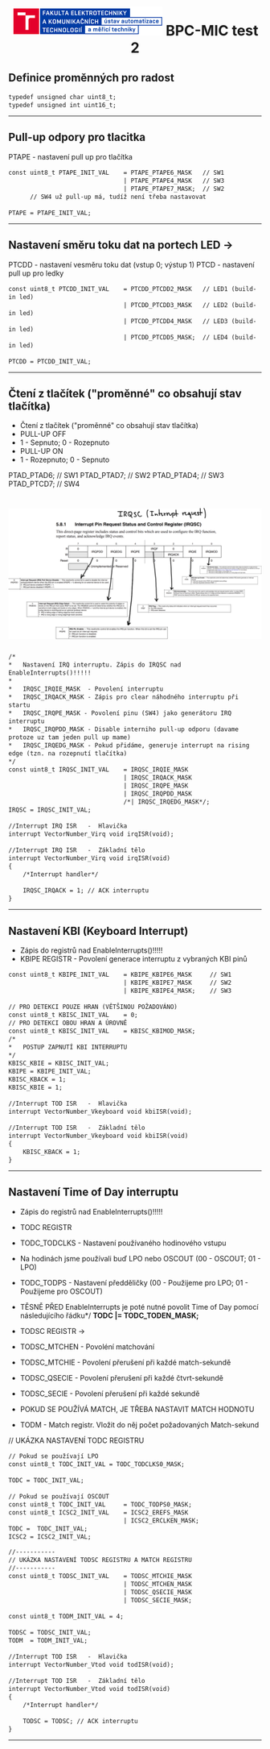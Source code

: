  <!-- @format -->
<h1 align="center">
  <img alt="logo" src="logo.png" > BPC-MIC test 2 
</h1>

## Definice proměnných pro radost
```
typedef unsigned char uint8_t;
typedef unsigned int uint16_t;
```
----------------------------------------------

## Pull-up odpory pro tlacitka
PTAPE - nastavení pull up pro tlačítka
```
const uint8_t PTAPE_INIT_VAL    = PTAPE_PTAPE6_MASK   // SW1
                                | PTAPE_PTAPE4_MASK   // SW3
                                | PTAPE_PTAPE7_MASK;  // SW2
      // SW4 už pull-up má, tudíž není třeba nastavovat

PTAPE = PTAPE_INIT_VAL;
```
----------------------------------------------

## Nastavení směru toku dat na portech LED -> 

PTCDD - nastavení vesměru toku dat (vstup 0; výstup 1)
PTCD - nastavení pull up pro ledky
```
const uint8_t PTCDD_INIT_VAL    = PTCDD_PTCDD2_MASK   // LED1 (build-in led)
                                | PTCDD_PTCDD3_MASK   // LED2 (build-in led)
                                | PTCDD_PTCDD4_MASK   // LED3 (build-in led)
                                | PTCDD_PTCDD5_MASK;  // LED4 (build-in led)
 
PTCDD = PTCDD_INIT_VAL;
```
----------------------------------------------

## Čtení z tlačítek ("proměnné" co obsahují stav tlačítka)
- Čtení z tlačítek ("proměnné" co obsahují stav tlačítka)
- PULL-UP OFF
- 1 - Sepnuto; 0 - Rozepnuto
- PULL-UP ON
- 1 - Rozepnuto; 0 - Sepnuto

PTAD_PTAD6; // SW1
PTAD_PTAD7; // SW2
PTAD_PTAD4; // SW3 
PTAD_PTCD7; // SW4

<h1 align="center"> <img alt="irqsc" src="irqsc.png" > </h1>

```
/*
*   Nastavení IRQ interruptu. Zápis do IRQSC nad EnableInterrupts()!!!!!
*
*   IRQSC_IRQIE_MASK  - Povolení interruptu
*   IRQSC_IRQACK_MASK - Zápis pro clear náhodného interruptu při startu
*   IRQSC_IRQPE_MASK - Povolení pinu (SW4) jako generátoru IRQ interruptu
*   IRQSC_IRQPDD_MASK - Disable interniho pull-up odporu (davame protoze uz tam jeden pull up mame)
*   IRQSC_IRQEDG_MASK - Pokud přidáme, generuje interrupt na rising edge (tzn. na rozepnutí tlačítka)
*/
const uint8_t IRQSC_INIT_VAL  	= IRQSC_IRQIE_MASK
								| IRQSC_IRQACK_MASK
								| IRQSC_IRQPE_MASK
								| IRQSC_IRQPDD_MASK
                                /*| IRQSC_IRQEDG_MASK*/;
IRQSC = IRQSC_INIT_VAL;

//Interrupt IRQ ISR   -  Hlavička
interrupt VectorNumber_Virq void irqISR(void);

//Interrupt IRQ ISR   -  Základní tělo
interrupt VectorNumber_Virq void irqISR(void)
{
    /*Interrupt handler*/

    IRQSC_IRQACK = 1; // ACK interruptu
}
```
----------------------------------------------

## Nastavení KBI (Keyboard Interrupt)
- Zápis do registrů nad EnableInterrupts()!!!!!
- KBIPE REGISTR - Povolení generace interruptu z vybraných KBI pinů

```
const uint8_t KBIPE_INIT_VAL    = KBIPE_KBIPE6_MASK     // SW1
                                | KBIPE_KBIPE7_MASK     // SW2
                                | KBIPE_KBIPE4_MASK;    // SW3
                                
// PRO DETEKCI POUZE HRAN (VĚTŠINOU POŽADOVÁNO) 
const uint8_t KBISC_INIT_VAL    = 0;       
// PRO DETEKCI OBOU HRAN A ÚROVNĚ
const uint8_t KBISC_INIT_VAL    = KBISC_KBIMOD_MASK;                                
/*
*   POSTUP ZAPNUTÍ KBI INTERRUPTU
*/
KBISC_KBIE = KBISC_INIT_VAL; 
KBIPE = KBIPE_INIT_VAL;
KBISC_KBACK = 1;
KBISC_KBIE = 1;

//Interrupt TOD ISR   -  Hlavička
interrupt VectorNumber_Vkeyboard void kbiISR(void);

//Interrupt TOD ISR   -  Základní tělo
interrupt VectorNumber_Vkeyboard void kbiISR(void)
{
	KBISC_KBACK = 1;
}
```
----------------------------------------------

## Nastavení Time of Day interruptu
- Zápis do registrů nad EnableInterrupts()!!!!!
- TODC REGISTR
- TODC_TODCLKS - Nastavení používaného hodinového vstupu
- Na hodinách jsme používali buď LPO nebo OSCOUT (00 - OSCOUT; 01 - LPO)
- TODC_TODPS - Nastavení předděličky (00 - Použijeme pro LPO; 01 - Použijeme pro OSCOUT)
- TĚSNĚ PŘED EnableInterrupts je poté nutné povolit Time of Day pomocí následujícího řádku*/ <b>TODC  |= TODC_TODEN_MASK; </b>

-   TODSC REGISTR ->
- 	TODSC_MTCHEN - Povoléní matchování
- 	TODSC_MTCHIE - Povolení přerušení při každé match-sekundě
- 	TODSC_QSECIE - Povolení přerušení při každé čtvrt-sekundě
- 	TODSC_SECIE  - Povolení přerušení při každé sekundě
-   POKUD SE POUŽÍVÁ MATCH, JE TŘEBA NASTAVIT MATCH HODNOTU
-   TODM - Match registr. Vložit do něj počet požadovaných Match-sekund

// UKÁZKA NASTAVENÍ TODC REGISTRU
```
// Pokud se používají LPO 
const uint8_t TODC_INIT_VAL = TODC_TODCLKS0_MASK; 

TODC = TODC_INIT_VAL;

// Pokud se používají OSCOUT
const uint8_t TODC_INIT_VAL     = TODC_TODPS0_MASK;
const uint8_t ICSC2_INIT_VAL    = ICSC2_EREFS_MASK
			                    | ICSC2_ERCLKEN_MASK;
TODC =  TODC_INIT_VAL;
ICSC2 = ICSC2_INIT_VAL;
```

```
//-----------
// UKÁZKA NASTAVENÍ TODSC REGISTRU A MATCH REGISTRU
//-----------
const uint8_t TODSC_INIT_VAL    = TODSC_MTCHIE_MASK
                                | TODSC_MTCHEN_MASK
                                | TODSC_QSECIE_MASK
                                | TODSC_SECIE_MASK;

const uint8_t TODM_INIT_VAL = 4;

TODSC = TODSC_INIT_VAL;
TODM  = TODM_INIT_VAL;

//Interrupt TOD ISR   -  Hlavička
interrupt VectorNumber_Vtod void todISR(void);

//Interrupt TOD ISR   -  Základní tělo
interrupt VectorNumber_Vtod void todISR(void)
{
    /*Interrupt handler*/

    TODSC = TODSC; // ACK interruptu
}
```
----------------------------------------------

